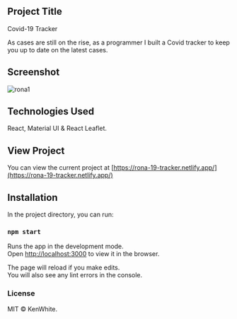 ## Project Title

Covid-19 Tracker <br/>

As cases are still on the rise, as a programmer I built a Covid tracker to keep you up to date on the latest cases.

## Screenshot

![rona1](https://user-images.githubusercontent.com/68158625/103403538-91811980-4b61-11eb-83c5-97151df6b3ae.png)

## Technologies Used

React, Material UI & React Leaflet.

## View Project

You can view the current project at [https://rona-19-tracker.netlify.app/](https://rona-19-tracker.netlify.app/)

## Installation

In the project directory, you can run:

### `npm start`

Runs the app in the development mode.<br />
Open [http://localhost:3000](http://localhost:3000) to view it in the browser.

The page will reload if you make edits.<br />
You will also see any lint errors in the console.

### License

MIT © KenWhite.
